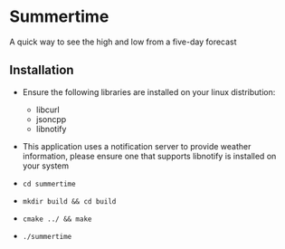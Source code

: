 # Summertime

A quick way to see the high and low from a five-day forecast

## Installation

* Ensure the following libraries are installed on your linux distribution:
	* libcurl
  	* jsoncpp
  	* libnotify
* This application uses a notification server to provide weather information, please ensure one that supports libnotify is installed on your system

* `cd summertime`
* `mkdir build && cd build`
* `cmake ../ && make`
* `./summertime`
